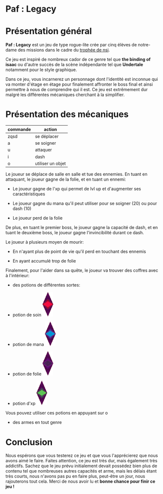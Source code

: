 # Paf : Legacy






# Présentation général


**Paf : Legacy** est un jeu de type rogue-lite crée par cinq élèves de notre-dame des missions dans le cadre du [trophée de nsi](https://trophees-nsi.fr/).


Ce jeu est inspiré de nombreux cador de ce genre tel que **the binding of isaac** ou d'autre succès de la scène indépendante tel que **Undertale** notamment pour le style graphique.






Dans ce jeu, vous incarnerez un personnage dont l'identité est inconnue qui va monter d'étage en étage pour finalement affronter le boss final et ainsi permettre à nous de comprendre qui il est. Ce jeu est extrêmement dur malgré les différentes mécaniques cherchant à la simplifier.






# Présentation des mécaniques






| commande | action |
| ------- | ------ |
| zqsd | se déplacer |
| a | se soigner |
| u | attaquer |
| i | dash |
| o | utiliser un objet |










Le joueur se déplace de salle en salle et tue des ennemies. En tuant en attaquant, le joueur gagne de la folie, et en tuant un ennemi:










+ Le joueur gagne de l'xp qui permet de lvl up et d'augmenter ses caractéristiques










+ Le joueur gagne du mana qu'il peut utiliser pour se soigner (20) ou pour dash (10)










+ Le joueur perd de la folie










De plus, en tuant le premier boss, le joueur gagne la capacité de dash, et en tuant le deuxième boss, le joueur gagne l'invincibilité durant ce dash.






Le joueur à plusieurs moyen de mourir:






+ En n'ayant plus de point de vie qu'il perd en touchant des ennemis






+ En ayant accumulé trop de folie






Finalement, pour l'aider dans sa quête, le joueur va trouver des coffres avec à l'intérieur:


+ des potions de différentes sortes:


* potion de soin ![potion de soin](https://github.com/willwips/Paf-Legacy/blob/main/picture/ui/Potions_Heal.png "potion de soin")


* potion de mana ![potion de mana](https://github.com/willwips/Paf-Legacy/blob/main/picture/ui/Potion_Mana.png "potion de mana")


* potion de folie ![potion de folie](https://github.com/willwips/Paf-Legacy/blob/main/picture/ui/Potion_Madness.png "potion de folie")


* potion d'xp ![potion d'xp](https://github.com/willwips/Paf-Legacy/blob/main/picture/ui/Potion_Exp.png "potion d'xp")




Vous pouvez utiliser ces potions en appuyant sur o






+ des armes en tout genre






# Conclusion




Nous espérons que vous testerez ce jeu et que vous l'apprécierez que nous avons aimé le faire. Faites attention, ce jeu est très dur, mais également très addictifs. Sachez que le jeu prévu initialement devait possédez bien plus de contenu tel que nombreuses autres capacités et arme, mais les délais étant très courts, nous n'avons pas pu en faire plus, peut-être un jour, nous rajouterons tout cela. Merci de nous avoir lu et **bonne chance pour finir ce jeu !**














